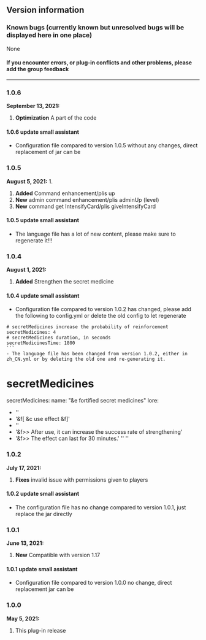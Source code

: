 ## Version information

### Known bugs (currently known but unresolved bugs will be displayed here in one place)
None

#### If you encounter errors, or plug-in conflicts and other problems, please add the group feedback

------------
### 1.0.6
**September 13, 2021:**
1. **Optimization** A part of the code

#### 1.0.6 update small assistant
- Configuration file compared to version 1.0.5 without any changes, direct replacement of jar can be

### 1.0.5
**August 5, 2021:** 1.
1. **Added** Command enhancement/plis up
2. **New** admin command enhancement/plis adminUp (level)
3. **New** command get IntensifyCard/plis giveIntensifyCard

#### 1.0.5 update small assistant
- The language file has a lot of new content, please make sure to regenerate it!!!

### 1.0.4
**August 1, 2021:**
1. **Added** Strengthen the secret medicine

#### 1.0.4 update small assistant
- Configuration file compared to version 1.0.2 has changed, please add the following to config.yml or delete the old config to let regenerate
````
# secretMedicines increase the probability of reinforcement
secretMedicines: 4
# secretMedicines duration, in seconds
secretMedicinesTime: 1800
```
- The language file has been changed from version 1.0.2, either in zh_CN.yml or by deleting the old one and re-generating it.
````
# secretMedicines
secretMedicines:
name: "&e fortified secret medicines"
lore:
- ''
- '&f[ &c use effect &f]'
- ''
- '&f>> After use, it can increase the success rate of strengthening'
- '&f>> The effect can last for 30 minutes.'
'' ''

### 1.0.2
**July 17, 2021:**
1. **Fixes** invalid issue with permissions given to players

#### 1.0.2 update small assistant
- The configuration file has no change compared to version 1.0.1, just replace the jar directly

### 1.0.1
**June 13, 2021:**
1. **New** Compatible with version 1.17

#### 1.0.1 update small assistant
- Configuration file compared to version 1.0.0 no change, direct replacement jar can be

### 1.0.0
**May 5, 2021:**
1. This plug-in release